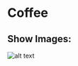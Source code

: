 # Coffee

## Show Images:

![alt text](/mockups/coffee1.png "The Expanse Rocinante Coffee Machine")

